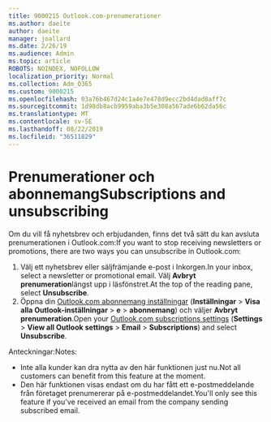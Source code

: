 ```yaml
---
title: 9000215 Outlook.com-prenumerationer
ms.author: daeite
author: daeite
manager: joallard
ms.date: 2/26/19
ms.audience: Admin
ms.topic: article
ROBOTS: NOINDEX, NOFOLLOW
localization_priority: Normal
ms.collection: Adm_O365
ms.custom: 9000215
ms.openlocfilehash: 03a76b467d24c1a4e7e478d9ecc2bd4dad8aff7c
ms.sourcegitcommit: 1d98db8acb9959aba3b5e308a567ade6b62da56c
ms.translationtype: MT
ms.contentlocale: sv-SE
ms.lasthandoff: 08/22/2019
ms.locfileid: "36511829"
---
```

# <a name="subscriptions-and-unsubscribing"></a><span data-ttu-id="39ff6-102">Prenumerationer och abonnemang</span><span class="sxs-lookup"><span data-stu-id="39ff6-102">Subscriptions and unsubscribing</span></span>

<span data-ttu-id="39ff6-103">Om du vill få nyhetsbrev och erbjudanden, finns det två sätt du kan avsluta prenumerationen i Outlook.com:</span><span class="sxs-lookup"><span data-stu-id="39ff6-103">If you want to stop receiving newsletters or promotions, there are two ways you can unsubscribe in Outlook.com:</span></span>

1. <span data-ttu-id="39ff6-104">Välj ett nyhetsbrev eller säljfrämjande e-post i Inkorgen.</span><span class="sxs-lookup"><span data-stu-id="39ff6-104">In your inbox, select a newsletter or promotional email.</span></span> <span data-ttu-id="39ff6-105">Välj **Avbryt prenumeration**längst upp i läsfönstret.</span><span class="sxs-lookup"><span data-stu-id="39ff6-105">At the top of the reading pane, select **Unsubscribe**.</span></span>
2. <span data-ttu-id="39ff6-106">Öppna din [Outlook.com abonnemang inställningar](https://outlook.live.com/mail/options/mail/brandsSubscriptions) (**Inställningar** > **Visa alla Outlook-inställningar** > **e** > **abonnemang**) och väljer **Avbryt prenumeration**.</span><span class="sxs-lookup"><span data-stu-id="39ff6-106">Open your [Outlook.com subscriptions settings](https://outlook.live.com/mail/options/mail/brandsSubscriptions) (**Settings** > **View all Outlook settings** > **Email** > **Subscriptions**) and select **Unsubscribe**.</span></span>

<span data-ttu-id="39ff6-107">Anteckningar:</span><span class="sxs-lookup"><span data-stu-id="39ff6-107">Notes:</span></span>

- <span data-ttu-id="39ff6-108">Inte alla kunder kan dra nytta av den här funktionen just nu.</span><span class="sxs-lookup"><span data-stu-id="39ff6-108">Not all customers can benefit from this feature at the moment.</span></span>
- <span data-ttu-id="39ff6-109">Den här funktionen visas endast om du har fått ett e-postmeddelande från företaget prenumererar på e-postmeddelandet.</span><span class="sxs-lookup"><span data-stu-id="39ff6-109">You'll only see this feature if you've received an email from the company sending subscribed email.</span></span>